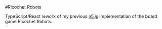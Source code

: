 #Ricochet Robots

TypeScript/React rework of my previous [p5.js](https://github.com/briansmiley/ricochetrobots) implementation of the board game Ricochet Robots.
